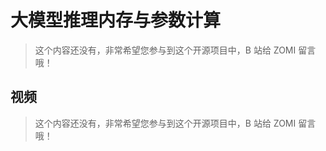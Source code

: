 <!--Copyright © ZOMI 适用于[License](https://github.com/Infrasys-AI/AIInfra)版权许可-->

# 大模型推理内存与参数计算

> 这个内容还没有，非常希望您参与到这个开源项目中，B 站给 ZOMI 留言哦！

## 视频

> 这个内容还没有，非常希望您参与到这个开源项目中，B 站给 ZOMI 留言哦！
